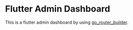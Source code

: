 # Flutter Admin Dashboard

This is a flutter admin dashboard by using [go_router_builder](https://pub.dev/packages/go_router_builder).
